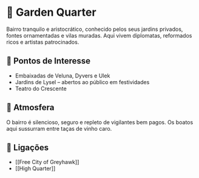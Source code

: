 # 🌳 Garden Quarter

Bairro tranquilo e aristocrático, conhecido pelos seus jardins privados, fontes ornamentadas e vilas muradas. Aqui vivem diplomatas, reformados ricos e artistas patrocinados.

## 📍 Pontos de Interesse

- Embaixadas de Veluna, Dyvers e Ulek
- Jardins de Lysel – abertos ao público em festividades
- Teatro do Crescente

## 🌿 Atmosfera

O bairro é silencioso, seguro e repleto de vigilantes bem pagos. Os boatos aqui sussurram entre taças de vinho caro.

## 📎 Ligações

- [[Free City of Greyhawk]]
- [[High Quarter]]
